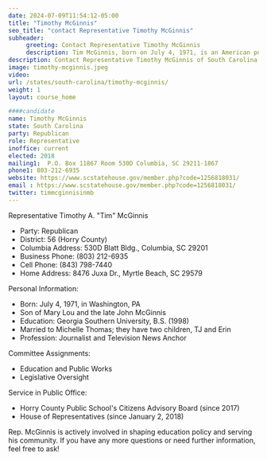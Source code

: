 ```yaml
---
date: 2024-07-09T11:54:12-05:00
title: "Timothy McGinnis"
seo_title: "contact Representative Timothy McGinnis"
subheader:
     greeting: Contact Representative Timothy McGinnis
     description: Tim McGinnis, born on July 4, 1971, is an American politician affiliated with the Republican Party. He assumed office in 2018 as a member of the South Carolina House of Representatives, representing District 56.
description: Contact Representative Timothy McGinnis of South Carolina. Contact information for Timothy McGinnis includes email address, phone number, and mailing address.
image: timothy-mcginnis.jpeg
video:
url: /states/south-carolina/timothy-mcginnis/
weight: 1
layout: course_home

####candidate
name: Timothy McGinnis
state: South Carolina
party: Republican
role: Representative
inoffice: current
elected: 2018
mailing1:  P.O. Box 11867 Room 530D Columbia, SC 29211-1867
phone1: 803-212-6935
website: https://www.scstatehouse.gov/member.php?code=1256818031/
email : https://www.scstatehouse.gov/member.php?code=1256818031/
twitter: timmcginnisinmb
---
```

Representative Timothy A. "Tim" McGinnis

- Party: Republican
- District: 56 (Horry County)
- Columbia Address: 530D Blatt Bldg., Columbia, SC 29201
- Business Phone: (803) 212-6935
- Cell Phone: (843) 798-7440
- Home Address: 8476 Juxa Dr., Myrtle Beach, SC 29579

Personal Information:
- Born: July 4, 1971, in Washington, PA
- Son of Mary Lou and the late John McGinnis
- Education: Georgia Southern University, B.S. (1998)
- Married to Michelle Thomas; they have two children, TJ and Erin
- Profession: Journalist and Television News Anchor

Committee Assignments:
- Education and Public Works
- Legislative Oversight

Service in Public Office:
- Horry County Public School's Citizens Advisory Board (since 2017)
- House of Representatives (since January 2, 2018)

Rep. McGinnis is actively involved in shaping education policy and serving his community. If you have any more questions or need further information, feel free to ask!
